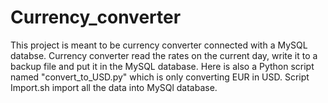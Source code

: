 # Currency_converter

This project is meant to be currency converter connected with a MySQL databse. 
Currency converter read the rates on the current day, write it to a backup file and put it in the MySQL database.
Here is also a Python script named "convert_to_USD.py" which is only converting EUR in USD.
Script Import.sh import all the data into MySQl database.  
